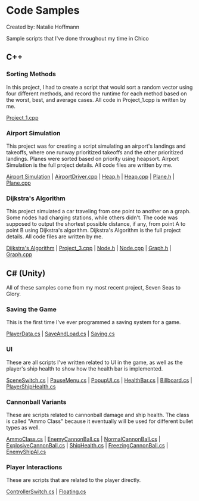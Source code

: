 # Code Samples
Created by: Natalie Hoffmann

Sample scripts that I've done throughout my time in Chico

## C++

### Sorting Methods

In this project, I had to create a script that would sort a random vector using four different methods, and record the runtime for each method based on the worst, best, and average cases. All code in Project_1.cpp is written by me.

[Project_1.cpp](https://a13n20.github.io/Code-Samples/Project%201/project_1.cpp)

### Airport Simulation

This project was for creating a script simulating an airport's landings and takeoffs, where one runway prioritized takeoffs and the other prioritized landings. Planes were sorted based on priority using heapsort. Airport Simulation is the full project details. All code files are written by me.

[Airport Simulation](https://a13n20.github.io/Code-Samples/Project%202/AirportSimulation.pdf) | 
[AirportDriver.cpp](https://a13n20.github.io/Code-Samples/Project%202/AirportDriver.cpp) | 
[Heap.h](https://a13n20.github.io/Code-Samples/Project%202/Heap.h) | 
[Heap.cpp](https://a13n20.github.io/Code-Samples/Project%202/Heap.cpp) | 
[Plane.h](https://a13n20.github.io/Code-Samples/Project%202/Plane.h) | 
[Plane.cpp](https://a13n20.github.io/Code-Samples/Project%202/Plane.cpp)

### Dijkstra's Algorithm

This project simulated a car traveling from one point to another on a graph. Some nodes had charging stations, while others didn't. The code was supposed to output the shortest possible distance, if any, from point A to point B using Dijkstra's algorithm. Dijkstra's Algorithm is the full project details. All code files are written by me.

[Dijkstra's Algorithm](https://a13n20.github.io/Code-Samples/Project_3/DijkstrasAlgorithm.pdf) | 
[Project_3.cpp](https://a13n20.github.io/Code-Samples/Project_3/project_3.cpp) | 
[Node.h](https://a13n20.github.io/Code-Samples/Project_3/Node.h) | 
[Node.cpp](https://a13n20.github.io/Code-Samples/Project_3/Node.cpp) | 
[Graph.h](https://a13n20.github.io/Code-Samples/Project_3/Graph.h) | 
[Graph.cpp](https://a13n20.github.io/Code-Samples/Project_3/Graph.cpp)

## C# (Unity)

All of these samples come from my most recent project, Seven Seas to Glory.

### Saving the Game

This is the first time I've ever programmed a saving system for a game. 

[PlayerData.cs](https://a13n20.github.io/Code-Samples/Natalie's%20Scripts/Saving/PlayerData.cs) | 
[SaveAndLoad.cs](https://a13n20.github.io/Code-Samples/Natalie's%20Scripts/Saving/SaveAndLoad.cs) | 
[Saving.cs](https://a13n20.github.io/Code-Samples/Natalie's%20Scripts/Saving/Saving.cs)

### UI

These are all scripts I've written related to UI in the game, as well as the player's ship health to show how the health bar is implemented.

[SceneSwitch.cs](https://a13n20.github.io/Code-Samples/Natalie's%20Scripts/SceneSwitch.cs) | 
[PauseMenu.cs](https://a13n20.github.io/Code-Samples/Natalie's%20Scripts/UI/PauseMenu.cs) | 
[PopupUI.cs](https://a13n20.github.io/Code-Samples/Natalie's%20Scripts/UI/PopupUI.cs) | 
[HealthBar.cs](https://a13n20.github.io/Code-Samples/Natalie's%20Scripts/UI/HealthBar.cs) | 
[Billboard.cs](https://a13n20.github.io/Code-Samples/Natalie's%20Scripts/UI/Billboard.cs) | 
[PlayerShipHealth.cs](https://a13n20.github.io/Code-Samples/Natalie's%20Scripts/Player/PlayerShipHealth.cs)

### Cannonball Variants

These are scripts related to cannonball damage and ship health. The class is called "Ammo Class" because it eventually will be used for different bullet types as well.

[AmmoClass.cs](https://a13n20.github.io/Code-Samples/Natalie's%20Scripts/Ammunition%20Types/AmmoClass.cs) | 
[EnemyCannonBall.cs](https://a13n20.github.io/Code-Samples/Natalie's%20Scripts/Ammunition%20Types/EnemyCannonBall.cs) | 
[NormalCannonBall.cs](https://a13n20.github.io/Code-Samples/Natalie's%20Scripts/Ammunition%20Types/NormalCannonBall.cs) | 
[ExplosiveCannonBall.cs](https://a13n20.github.io/Code-Samples/Natalie's%20Scripts/Ammunition%20Types/ExplosiveCannonBall.cs) | 
[ShipHealth.cs](https://raw.githubusercontent.com/a13n20/Code-Samples/main/Natalie's%20Scripts/ShipHealth.cs) | 
[FreezingCannonBall.cs](https://a13n20.github.io/Code-Samples/Natalie's%20Scripts/Ammunition%20Types/FreezingCannonBall.cs) | 
[EnemyShipAI.cs](https://a13n20.github.io/Code-Samples/Natalie's%20Scripts/EnemyShipAI.cs)

### Player Interactions

These are scripts that are related to the player directly.

[ControllerSwitch.cs](https://a13n20.github.io/Code-Samples/Natalie's%20Scripts/ControllerSwitch.cs) | 
[Floating.cs](https://a13n20.github.io/Code-Samples/Natalie's%20Scripts/Player/Floating.cs)
